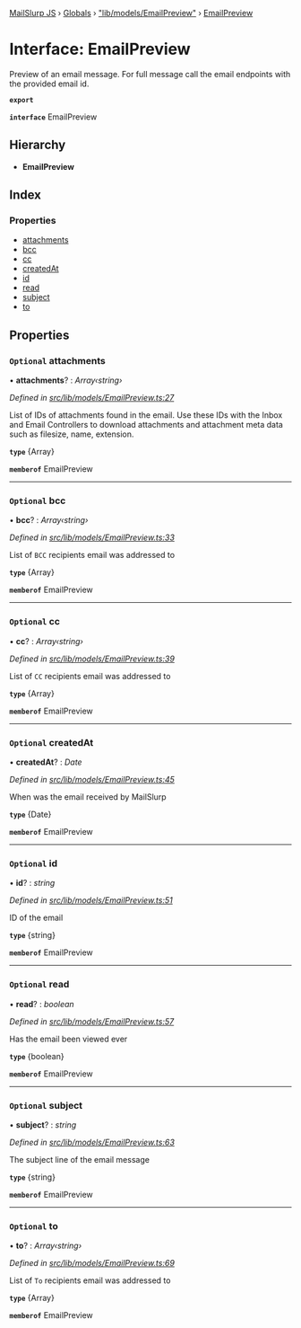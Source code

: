 [MailSlurp JS](../README.md) › [Globals](../globals.md) › ["lib/models/EmailPreview"](../modules/_lib_models_emailpreview_.md) › [EmailPreview](_lib_models_emailpreview_.emailpreview.md)

# Interface: EmailPreview

Preview of an email message. For full message call the email endpoints with the provided email id.

**`export`** 

**`interface`** EmailPreview

## Hierarchy

* **EmailPreview**

## Index

### Properties

* [attachments](_lib_models_emailpreview_.emailpreview.md#optional-attachments)
* [bcc](_lib_models_emailpreview_.emailpreview.md#optional-bcc)
* [cc](_lib_models_emailpreview_.emailpreview.md#optional-cc)
* [createdAt](_lib_models_emailpreview_.emailpreview.md#optional-createdat)
* [id](_lib_models_emailpreview_.emailpreview.md#optional-id)
* [read](_lib_models_emailpreview_.emailpreview.md#optional-read)
* [subject](_lib_models_emailpreview_.emailpreview.md#optional-subject)
* [to](_lib_models_emailpreview_.emailpreview.md#optional-to)

## Properties

### `Optional` attachments

• **attachments**? : *Array‹string›*

*Defined in [src/lib/models/EmailPreview.ts:27](https://github.com/mailslurp/mailslurp-client-ts-js/blob/fc9510a/src/lib/models/EmailPreview.ts#L27)*

List of IDs of attachments found in the email. Use these IDs with the Inbox and Email Controllers to download attachments and attachment meta data such as filesize, name, extension.

**`type`** {Array<string>}

**`memberof`** EmailPreview

___

### `Optional` bcc

• **bcc**? : *Array‹string›*

*Defined in [src/lib/models/EmailPreview.ts:33](https://github.com/mailslurp/mailslurp-client-ts-js/blob/fc9510a/src/lib/models/EmailPreview.ts#L33)*

List of `BCC` recipients email was addressed to

**`type`** {Array<string>}

**`memberof`** EmailPreview

___

### `Optional` cc

• **cc**? : *Array‹string›*

*Defined in [src/lib/models/EmailPreview.ts:39](https://github.com/mailslurp/mailslurp-client-ts-js/blob/fc9510a/src/lib/models/EmailPreview.ts#L39)*

List of `CC` recipients email was addressed to

**`type`** {Array<string>}

**`memberof`** EmailPreview

___

### `Optional` createdAt

• **createdAt**? : *Date*

*Defined in [src/lib/models/EmailPreview.ts:45](https://github.com/mailslurp/mailslurp-client-ts-js/blob/fc9510a/src/lib/models/EmailPreview.ts#L45)*

When was the email received by MailSlurp

**`type`** {Date}

**`memberof`** EmailPreview

___

### `Optional` id

• **id**? : *string*

*Defined in [src/lib/models/EmailPreview.ts:51](https://github.com/mailslurp/mailslurp-client-ts-js/blob/fc9510a/src/lib/models/EmailPreview.ts#L51)*

ID of the email

**`type`** {string}

**`memberof`** EmailPreview

___

### `Optional` read

• **read**? : *boolean*

*Defined in [src/lib/models/EmailPreview.ts:57](https://github.com/mailslurp/mailslurp-client-ts-js/blob/fc9510a/src/lib/models/EmailPreview.ts#L57)*

Has the email been viewed ever

**`type`** {boolean}

**`memberof`** EmailPreview

___

### `Optional` subject

• **subject**? : *string*

*Defined in [src/lib/models/EmailPreview.ts:63](https://github.com/mailslurp/mailslurp-client-ts-js/blob/fc9510a/src/lib/models/EmailPreview.ts#L63)*

The subject line of the email message

**`type`** {string}

**`memberof`** EmailPreview

___

### `Optional` to

• **to**? : *Array‹string›*

*Defined in [src/lib/models/EmailPreview.ts:69](https://github.com/mailslurp/mailslurp-client-ts-js/blob/fc9510a/src/lib/models/EmailPreview.ts#L69)*

List of `To` recipients email was addressed to

**`type`** {Array<string>}

**`memberof`** EmailPreview
